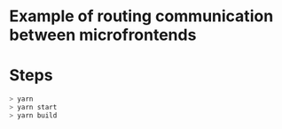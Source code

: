 # Example of routing communication between microfrontends

# Steps

```bash
> yarn
> yarn start
> yarn build
```
